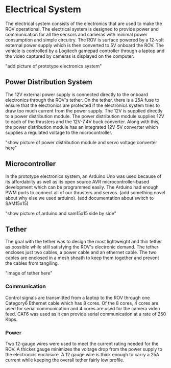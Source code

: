 # Electrical System

The electrical system consists of the electronics that are used to make the ROV operational. The electrical system is designed to provide 
power and communication for all the sensors and cameras with minimal power consumption and simple circuitry. The ROV is surface powered by a 12-volt external power supply which is then converted to 5V onboard the ROV. The vehicle is controlled by a Logitech gamepad controller through a laptop and the video captured by cameras is displayed on the computer.

"add picture of prototype electronics system"

## Power Distribution System

The 12V external power supply is connected directly to the onboard electronics through the ROV's tether. On the tether, there is a 25A fuse to ensure that the electronics are protected if the electronics system tries to draw too much current from the power supply. The 12V is supplied directly to a power distribution module. The power distribution module supplies 12V to each of the thrusters and the 12V-7.4V buck converter. Along with this, the power distribution module has an integrated 12V-5V converter which supplies a regulated voltage to the microcontroller.

"show picture of power distribution module and servo voltage converter here"

## Microcontroller

In the prototype electronics system, an Arduino Uno was used because of its affordabiity as well as its open source AVR microcontroller-based development which can be programmed easily. The Arduino had enough PWM ports to connect all of our thrusters and servos. (add something novel about why else we used arduino).
(add documentation about switch to SAM15x15)

"show picture of arduino and sam15x15 side by side"

## Tether

The goal with the tether was to design the most lightweight and thin tether as possible while still satisfying the ROV's electronic demand. The tether encloses just two cables, a power cable and an ethernet cable. The two cables are enclosed in a mesh sheath to keep them together and prevent the cables from tangiling. 

"image of tether here"

### Communication

Control signals are transmitted from a laptop to the ROV through one Category6 Ethernet cable which has 8 cores. Of the 8 cores, 4 cores are used for serial communication and 4 cores are used for the camera video feed. CAT6 was used as it can provide serial communication at a rate of 250 Kbps.

### Power

Two 12-gauge wires were used to meet the current rating needed for the ROV. A thicker gauge minimizes the voltage drop from the power supply to the electroncis enclosure. A 12 gauge wire is thick enough to carry a 25A current while keeping the overall tether fairly low profile.


